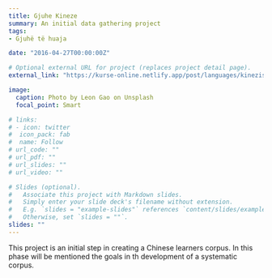 ```yaml
---
title: Gjuhe Kineze
summary: An initial data gathering project
tags:
- Gjuhë të huaja

date: "2016-04-27T00:00:00Z"

# Optional external URL for project (replaces project detail page).
external_link: "https://kurse-online.netlify.app/post/languages/kinezisht/"

image:
  caption: Photo by Leon Gao on Unsplash
  focal_point: Smart

# links:
# - icon: twitter
#  icon_pack: fab
#  name: Follow
# url_code: ""
# url_pdf: ""
# url_slides: ""
# url_video: ""

# Slides (optional).
#   Associate this project with Markdown slides.
#   Simply enter your slide deck's filename without extension.
#   E.g. `slides = "example-slides"` references `content/slides/example-slides.md`.
#   Otherwise, set `slides = ""`.
slides: ""
---
```


This project is an initial step in creating a Chinese learners corpus. In this phase will be mentioned the goals in th development of a systematic corpus.
